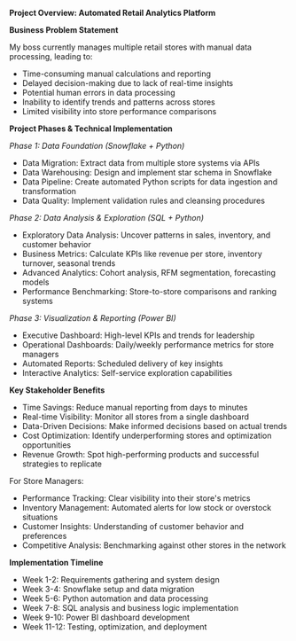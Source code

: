 **Project Overview: Automated Retail Analytics Platform**

**Business Problem Statement**

My boss currently manages multiple retail stores with manual data processing, leading to:

- Time-consuming manual calculations and reporting
- Delayed decision-making due to lack of real-time insights
- Potential human errors in data processing
- Inability to identify trends and patterns across stores
- Limited visibility into store performance comparisons

**Project Phases & Technical Implementation**

_Phase 1: Data Foundation (Snowflake + Python)_

- Data Migration: Extract data from multiple store systems via APIs
- Data Warehousing: Design and implement star schema in Snowflake
- Data Pipeline: Create automated Python scripts for data ingestion and transformation
- Data Quality: Implement validation rules and cleansing procedures

_Phase 2: Data Analysis & Exploration (SQL + Python)_

- Exploratory Data Analysis: Uncover patterns in sales, inventory, and customer behavior
- Business Metrics: Calculate KPIs like revenue per store, inventory turnover, seasonal trends
- Advanced Analytics: Cohort analysis, RFM segmentation, forecasting models
- Performance Benchmarking: Store-to-store comparisons and ranking systems

_Phase 3: Visualization & Reporting (Power BI)_

- Executive Dashboard: High-level KPIs and trends for leadership
- Operational Dashboards: Daily/weekly performance metrics for store managers
- Automated Reports: Scheduled delivery of key insights
- Interactive Analytics: Self-service exploration capabilities

**Key Stakeholder Benefits**

- Time Savings: Reduce manual reporting from days to minutes
- Real-time Visibility: Monitor all stores from a single dashboard
- Data-Driven Decisions: Make informed decisions based on actual trends
- Cost Optimization: Identify underperforming stores and optimization opportunities
- Revenue Growth: Spot high-performing products and successful strategies to replicate

For Store Managers:

- Performance Tracking: Clear visibility into their store's metrics
- Inventory Management: Automated alerts for low stock or overstock situations
- Customer Insights: Understanding of customer behavior and preferences
- Competitive Analysis: Benchmarking against other stores in the network



**Implementation Timeline**

- Week 1-2: Requirements gathering and system design
- Week 3-4: Snowflake setup and data migration
- Week 5-6: Python automation and data processing
- Week 7-8: SQL analysis and business logic implementation
- Week 9-10: Power BI dashboard development
- Week 11-12: Testing, optimization, and deployment
